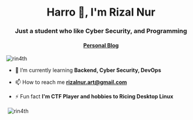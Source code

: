 <h1 align="center">Harro 👋, I'm Rizal Nur</h1>
<h3 align="center">Just a student who like Cyber Security, and Programming</h3>
<h4 align="center"><a href="https://rin4th.my.id">Personal Blog</a></h4>

<p align="left"> <img src="https://komarev.com/ghpvc/?username=rin4th&label=Profile%20views&color=0e75b6&style=flat" alt="rin4th" /> </p>

<!-- - 🔭 I’m currently working on **personal blog** -->

- 🌱 I’m currently learning **Backend, Cyber Security, DevOps**

- 📫 How to reach me **rizalnur.art@gmail.com**

- ⚡ Fun fact **I'm CTF Player and hobbies to Ricing Desktop Linux**

<!--<h3 align="left">Connect with me:</h3>
<p align="left">
</p> -->

<p>&nbsp;<img align="center" src="https://github-readme-stats.vercel.app/api?username=rin4th&show_icons=true&locale=en" alt="rin4th" /></p>
